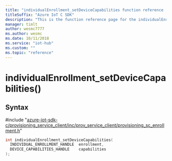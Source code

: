 ```yaml
---                             
title: "individualEnrollment_setDeviceCapabilities function reference | Microsoft Docs" 
titleSuffix: "Azure IoT C SDK"            
description: "This is the function reference page for the individualEnrollment_setDeviceCapabilities() function in the Azure IoT C SDK. This SDK is used with Azure IoT Hub and Azure IoT Hub Device Provisioning Service"            
manager: timlt                 
author: wesmc7777              
ms.author: wesmc               
ms.date: 10/11/2018                    
ms.service: "iot-hub"             
ms.custom: ""                
ms.topic: "reference"        
---                            
```


# individualEnrollment_setDeviceCapabilities()

## Syntax

\#include "[azure-iot-sdk-c/provisioning_service_client/inc/prov_service_client/provisioning_sc_enrollment.h](../provisioning-sc-enrollment-h.md)"  
```C
int individualEnrollment_setDeviceCapabilities(
  INDIVIDUAL_ENROLLMENT_HANDLE  enrollment,
  DEVICE_CAPABILITIES_HANDLE    capabilities
);
```

